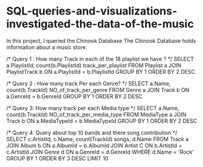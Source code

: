 # SQL-queries-and-visualizations-investigated-the-data-of-the-music
In this project, I queried the Chinook Database
The Chinook Database holds information about a music store. 


/* Query 1 : How many Track in each of the 18 playlist we have ? */
SELECT a.PlaylistId,
       count(b.PlaylistId) track_per_playlist
FROM Playlist a
JOIN PlaylistTrack b ON a.PlaylistId = b.PlaylistId
GROUP BY 1
ORDER BY 2 DESC


/* Query 2 : How many track Per each Genre? */
SELECT a.Name,
       count(b.TrackId) NO_of_track_per_genre
FROM Genre a
JOIN Track b ON a.GenreId = b.GenreId
GROUP BY 1
ORDER BY 2 DESC


/* Query 3: How many track per each Media type */
SELECT a.Name,
       count(b.TrackId) NO_of_track_per_media_type
FROM MediaType a
JOIN Track b ON a.MediaTypeId = b.MediaTypeId
GROUP BY 1
ORDER BY 2 DESC





/* Query 4: Query about  top 10 bands and there song contribution */
SELECT c.ArtistId,
       c.Name,
       count(TrackId) songs,
       d.Name
FROM Track a
JOIN Album b ON a.AlbumId = b.AlbumId
JOIN Artist C ON b.ArtistId = c.ArtistId
JOIN Genre d ON a.GenreId = d.GenreId
WHERE d.Name = 'Rock'
GROUP BY 1
ORDER BY 3 DESC
LIMIT 10
